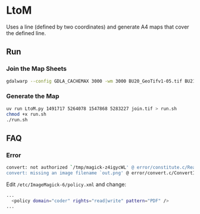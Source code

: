 # LtoM

Uses a line (defined by two coordinates) and generate A4 maps that cover the defined line.

## Run

### Join the Map Sheets

```sh
gdalwarp --config GDLA_CACHEMAX 3000 -wm 3000 BU20_GeoTifv1-05.tif BU21_GeoTifv1-03.tif BU22_GeoTifv1-05.tif BU23_GeoTifv1-06.tif BV20_GeoTifv1-05.tif BV21_GeoTifv1-08.tif join.tif
```

### Generate the Map

```bash
uv run LtoM.py 1491717 5264078 1547868 5283227 join.tif > run.sh
chmod +x run.sh
./run.sh
```

## FAQ

### Error

```sh
convert: not authorized `/tmp/magick-z4igycWL' @ error/constitute.c/ReadImage/45 3.
convert: missing an image filename `out.png' @ error/convert.c/ConvertImageComma 
```

Edit `/etc/ImageMagick-6/policy.xml` and change:

```sh
...
  <policy domain="coder" rights="read|write" pattern="PDF" />
...
```
